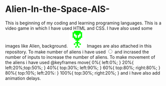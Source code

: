 # Alien-In-the-Space-AIS-
This is beginning of my coding and learning programing languages.
This is a video game in which I have used HTML and CSS.
I have also used some images like Alien, background. <label for="alienInput1" class="alien alien1">
                                                      <img src="alien.png">
Images are also attached in this repository.
To make number of aliens i have used <input class="input input1" id="alienInput1" type="radio"> and incrased the number of inputs to increase the number of aliens.
To make movement of the aliens i have used @keyframes move{
0%{
    left:0%;
    }
20%{
    left:20%;top:50%; 
    }
40%{
    top:30%; left:90%;
    }
60%{
    top:80%; right:80%;
    }
80%{
    top:10%; left:20%:
    }
100%{
    top:30%; right:20%; 
    }
    and i have also add animation delays.
